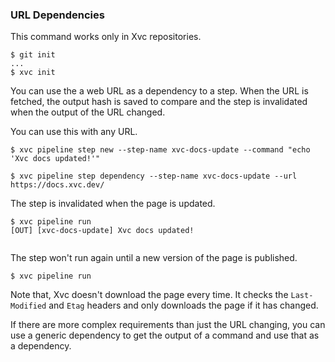 ### URL Dependencies

This command works only in Xvc repositories.

```console
$ git init
...
$ xvc init
```

You can use the a web URL as a dependency to a step.
When the URL is fetched, the output hash is saved to compare and the step is invalidated when the output of the URL changed.

You can use this with any URL.

```console
$ xvc pipeline step new --step-name xvc-docs-update --command "echo 'Xvc docs updated!'"

$ xvc pipeline step dependency --step-name xvc-docs-update --url https://docs.xvc.dev/

```

The step is invalidated when the page is updated.

```console
$ xvc pipeline run
[OUT] [xvc-docs-update] Xvc docs updated!
 

```

The step won't run again until a new version of the page is published.

```console
$ xvc pipeline run

```

Note that, Xvc doesn't download the page every time. It checks the `Last-Modified` and `Etag` headers and only downloads the page if it has changed.

If there are more complex requirements than just the URL changing, you can use a generic dependency to get the output of a command and use that as a dependency.

